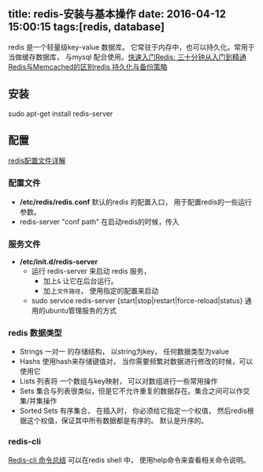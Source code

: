 title: redis-安装与基本操作
date: 2016-04-12 15:00:15
tags:[redis, database]
---


redis 是一个轻量级key-value 数据库。 它常驻于内存中，也可以持久化。常用于当做缓存数据库， 与mysql 配合使用。[快速入门][快速入门][Redis: 三十分钟从入门到精通][三十分钟从入门到精通]
[Redis与Memcached的区别][与Memcached不同][redis 持久化与备份策略][redis 持久化与备份策略]
## 安装
sudo apt-get install redis-server
<!--more-->

## 配置
[redis配置文件详解][redis配置文件详解]
### 配置文件
+ **/etc/redis/redis.conf**
    默认的redis 的配置入口， 用于配置redis的一些运行参数。
+ redis-server "conf path"
    在启动redis的时候，传入

### 服务文件
+ **/etc/init.d/redis-server**
    * 运行 redis-server 来启动 redis 服务， 
        - 加上`&` 让它在后台运行。
        - 加上`文件路径`， 使用指定的配置来启动
    * sudo service redis-server {start|stop|restart|force-reload|status}
        通用的ubuntu管理服务的方式

### redis 数据类型
+ Strings
    一对一 的存储结构， 以string为key， 任何数据类型为value
+ Hashs
    使用hash来存储键值对， 当你需要频繁对数据进行修改的时候，可以使用它
+ Lists
    列表将 一个数组与key映射， 可以对数组进行一些常用操作
+ Sets
    集合与列表很类似，但是它不允许重复的数据存在。集合之间可以作交集/并集操作
+ Sorted Sets
    有序集合， 在插入时， 你必须给它指定一个权值， 然后redis根据这个权值，保证其中所有数据都是有序的。 默认是升序的。    

### redis-cli
[Redis-cli 命令总结][Redis-cli 命令总结]
可以在redis shell 中， 使用help命令来查看相关命令说明。


[快速入门]:http://www.yiibai.com/redis/redis_quick_guide.html
[三十分钟从入门到精通]:http://www.ituring.com.cn/article/668
[Redis-cli 命令总结]:http://blog.chinaunix.net/uid-25691489-id-5185847.html
[与Memcached不同]:http://blog.csdn.net/tonysz126/article/details/8280696/
[redis 持久化与备份策略]:http://blog.csdn.net/is_zhoufeng/article/details/10210353
[redis配置文件详解]:http://running.iteye.com/blog/2065351
